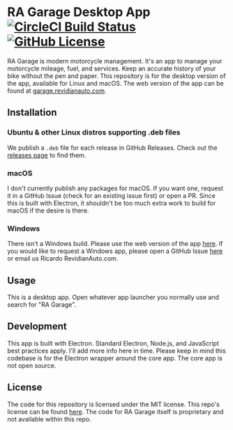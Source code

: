 # RA Garage Desktop App [![CircleCI Build Status](https://circleci.com/gh/revidian-auto/ra-garage-desktop-app.svg?style=shield)](https://app.circleci.com/pipelines/github/revidian-auto/ra-garage-desktop) [![GitHub License](https://img.shields.io/badge/license-MIT-blue.svg)](https://raw.githubusercontent.com/felicianotech/pocket-casts-desktop-app/trunk/LICENSE)

RA Garage is modern motorcycle management.
It's an app to manage your motorcycle mileage, fuel, and services.
Keep an accurate history of your bike without the pen and paper.
This repository is for the desktop version of the app, available for Linux and macOS.
The web version of the app can be found at [garage.revidianauto.com](https://garage.revidianauto.com).


## Installation

### Ubuntu & other Linux distros supporting .deb files

We publish a `.deb` file for each release in GitHub Releases.
Check out the [releases page](https://github.com/revidian-auto/ra-garage-desktop/releases) to find them.

### macOS

I don't currently publish any packages for macOS.
If you want one, request it in a GitHub Issue (check for an existing issue first) or open a PR.
Since this is built with Electron, it shouldn't be too much extra work to build for macOS if the desire is there.

### Windows

There isn't a Windows build.
Please use the web version of the app [here](https://garage.revidianauto.com).
If you would like to request a Windows app, please open a GitHub Issue [here](https://github.com/revidian-auto/ra-garage-desktop/issues) or email us Ricardo <at> RevidianAuto.com.


## Usage

This is a desktop app.
Open whatever app launcher you normally use and search for "RA Garage".


## Development

This app is built with Electron.
Standard Electron, Node.js, and JavaScript best practices apply.
I'll add more info here in time.
Please keep in mind this codebase is for the Electron wrapper around the core app.
The core app is not open source.


## License

The code for this repository is licensed under the MIT license.
This repo's license can be found [here](./LICENSE).
The code for RA Garage itself is proprietary and not available within this repo.
